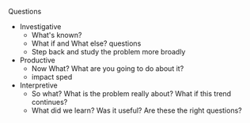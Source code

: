 Questions

- Investigative
    - What's known?
    - What if and What else? questions
    - Step back and study the problem more broadly
- Productive
    - Now What? What are you going to do about it?
    - impact sped
- Interpretive
    - So what? What is the problem really about? What if this trend continues?
    - What did we learn? Was it useful? Are these the right questions?